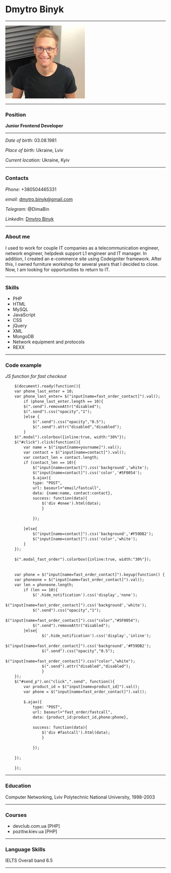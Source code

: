 # Dmytro Binyk

___


![Avatar](/img/avatar1.jpg)

___
### Position
**Junior Frontend Developer**

___

*Date of birth:* 03.08.1981

*Place of birth:* Ukraine, Lviv

*Current location:* Ukraine, Kyiv

___

### Contacts

*Phone:* +380504465331

*email:* dmytro.binyk@gmail.com 

*Telegram:* @DimaBin

*LinkedIn:* [Dmytro Binyk](https://www.linkedin.com/in/dmytro-binyk-74415732/)

___

### About me

I used to work for couple IT companies as a telecommunication engineer, network engineer, helpdesk support L1 engineer and IT manager. In addition, I created an e-commerce site using Codeigniter framework. After this, I owned furniture workshop for several years that I decided to close. Now, I am looking for opportunities to return to IT. 

___

### Skills

* PHP
* HTML
* MySQL
* JavaScript
* CSS
* jQuery
* XML
* MongoDB 
* Network equipment and protocols
* REXX


___

### Code example

*JS function for fast checkout*

        $(document).ready(function(){
        var phone_last_enter = 10;
        var phone_last_enter= $("input[name=fast_order_contact]").val();
            if (phone_last_enter.length == 10){
            $(".send").removeAttr("disabled");
            $(".send").css("opacity","1");
            }else {
                $(".send").css("opacity","0.5");
                $(".send").attr("disabled","disabled");
            }
        $(".modal").colorbox({inline:true, width:"30%"});
        $("#click").click(function(){
            var name = $("input[name=yourname]").val(); 
            var contact = $("input[name=contact]").val();
            var contact_len = contact.length;
            if (contact_len == 10){
                $("input[name=contact]").css('background','white');
                $("input[name=contact]").css('color','#5F0054');
                $.ajax({
                type: "POST",
                url: baseurl+"email/fastcall",
                data: {name:name, contact:contact}, 
                success: function(data){
                    $('div #onee').html(data);
                    }
        
                }); 
                
            }else{
                $("input[name=contact]").css('background','#F59DB2');
                $("input[name=contact]").css('color','white');
            }
        });
        
        $(".modal_fast_order").colorbox({inline:true, width:"30%"});
        
        
        var phone = $("input[name=fast_order_contact]").keyup(function() {
        var phoneone = $("input[name=fast_order_contact]").val();
        var len = phoneone.length;
            if (len == 10){
                $('.hide_notification').css('display','none');
                $("input[name=fast_order_contact]").css('background','white');
                $(".send").css("opacity","1");
                $("input[name=fast_order_contact]").css("color","#5F0054");
                $(".send").removeAttr("disabled");
            }else{
                    $('.hide_notification').css('display','inline');
                    $("input[name=fast_order_contact]").css('background','#F59DB2');
                    $(".send").css("opacity","0.5");
                    $("input[name=fast_order_contact]").css("color","white");
                    $(".send").attr("disabled","disabled");
                    }
        });
        $("#send_p").on("click",".send", function(){
            var product_id = $("input[name=product_id]").val(); 
            var phone = $("input[name=fast_order_contact]").val();
            
            $.ajax({
                type: "POST",
                url: baseurl+"fast_order/fastcall",
                data: {product_id:product_id,phone:phone}, 
            
                success: function(data){
                    $('div #fastcall').html(data);
                    }
                
                }); 
                
        });
        
        });


___

### Education
Computer Networking, Lviv Polytechnic National University, 1998-2003

___

### Courses
* devclub.com.ua [PHP]
* pozitiw.kiev.ua [PHP]
___

### Language Skills
IELTS Overall band 6.5

___


